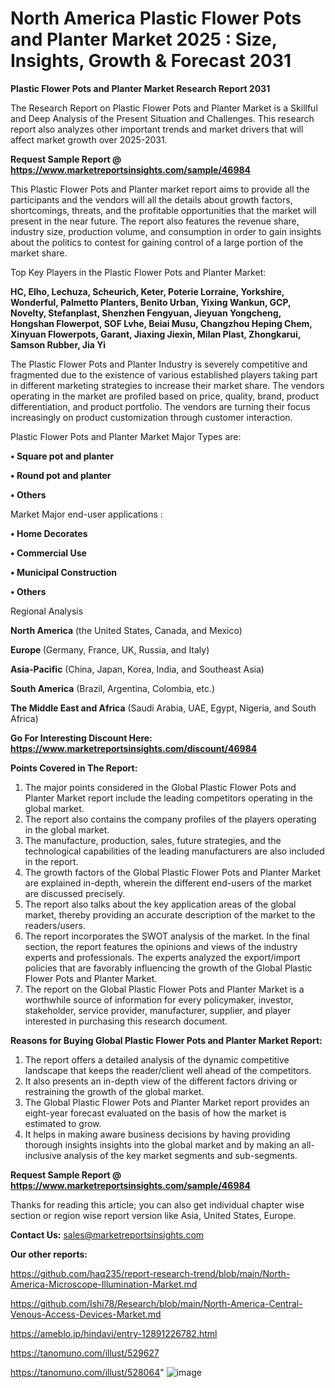 # North America Plastic Flower Pots and Planter Market 2025 : Size, Insights, Growth & Forecast 2031

<strong>Plastic Flower Pots and Planter Market Research Report 2031</strong>

The Research Report on Plastic Flower Pots and Planter Market is a Skillful and Deep Analysis of the Present Situation and Challenges. This research report also analyzes other important trends and market drivers that will affect market growth over 2025-2031.

<strong>Request Sample Report @ <a href=https://www.marketreportsinsights.com/sample/46984>https://www.marketreportsinsights.com/sample/46984</a></strong>

This Plastic Flower Pots and Planter market report aims to provide all the participants and the vendors will all the details about growth factors, shortcomings, threats, and the profitable opportunities that the market will present in the near future. The report also features the revenue share, industry size, production volume, and consumption in order to gain insights about the politics to contest for gaining control of a large portion of the market share.

Top Key Players in the Plastic Flower Pots and Planter Market:

<strong>HC, Elho, Lechuza, Scheurich, Keter, Poterie Lorraine, Yorkshire, Wonderful, Palmetto Planters, Benito Urban, Yixing Wankun, GCP, Novelty, Stefanplast, Shenzhen Fengyuan, Jieyuan Yongcheng, Hongshan Flowerpot, SOF Lvhe, Beiai Musu, Changzhou Heping Chem, Xinyuan Flowerpots, Garant, Jiaxing Jiexin, Milan Plast, Zhongkarui, Samson Rubber, Jia Yi</strong>

The Plastic Flower Pots and Planter Industry is severely competitive and fragmented due to the existence of various established players taking part in different marketing strategies to increase their market share. The vendors operating in the market are profiled based on price, quality, brand, product differentiation, and product portfolio. The vendors are turning their focus increasingly on product customization through customer interaction.

Plastic Flower Pots and Planter Market Major Types are:

<strong>•  Square pot and planter

•  Round pot and planter

•  Others</strong>

Market Major end-user applications :

<strong>•  Home Decorates

•  Commercial Use

•  Municipal Construction

•  Others</strong>

Regional Analysis

</u><strong><b>North America</b></strong> (the United States, Canada, and Mexico)

<strong><b>Europe </b></strong>(Germany, France, UK, Russia, and Italy)

<strong><b>Asia-Pacific</b></strong> (China, Japan, Korea, India, and Southeast Asia)

<strong><b>South America</b></strong> (Brazil, Argentina, Colombia, etc.)

<strong><b>The Middle East and Africa</b></strong> (Saudi Arabia, UAE, Egypt, Nigeria, and South Africa)

<strong>Go For Interesting Discount Here: <a href=https://www.marketreportsinsights.com/discount/46984>https://www.marketreportsinsights.com/discount/46984</a></strong>

<strong>Points Covered in The Report:</strong>
<ol>
  <li>The major points considered in the Global Plastic Flower Pots and Planter Market report include the leading competitors operating in the global market.</li>
  <li>The report also contains the company profiles of the players operating in the global market.</li>
  <li>The manufacture, production, sales, future strategies, and the technological capabilities of the leading manufacturers are also included in the report.</li>
  <li>The growth factors of the Global Plastic Flower Pots and Planter Market are explained in-depth, wherein the different end-users of the market are discussed precisely.</li>
  <li>The report also talks about the key application areas of the global market, thereby providing an accurate description of the market to the readers/users.</li>
  <li>The report incorporates the SWOT analysis of the market. In the final section, the report features the opinions and views of the industry experts and professionals. The experts analyzed the export/import policies that are favorably influencing the growth of the Global Plastic Flower Pots and Planter Market.</li>
  <li>The report on the Global Plastic Flower Pots and Planter Market is a worthwhile source of information for every policymaker, investor, stakeholder, service provider, manufacturer, supplier, and player interested in purchasing this research document.</li>
</ol>
<strong>Reasons for Buying Global Plastic Flower Pots and Planter Market Report:</strong>

<ol>
  <li>The report offers a detailed analysis of the dynamic competitive landscape that keeps the reader/client well ahead of the competitors.</li>
  <li>It also presents an in-depth view of the different factors driving or restraining the growth of the global market.</li>
  <li>The Global Plastic Flower Pots and Planter Market report provides an eight-year forecast evaluated on the basis of how the market is estimated to grow.</li>
  <li>It helps in making aware business decisions by having providing thorough insights insights into the global market and by making an all-inclusive analysis of the key market segments and sub-segments.</li>
</ol>
<strong>Request Sample Report @ <a href=https://www.marketreportsinsights.com/sample/46984>https://www.marketreportsinsights.com/sample/46984</a></strong>


Thanks for reading this article; you can also get individual chapter wise section or region wise report version like Asia, United States, Europe.

<strong>Contact Us:</strong>
sales@marketreportsinsights.com

<strong>Our other reports:</strong>

<a href=https://github.com/haq235/report-research-trend/blob/main/North-America-Microscope-Illumination-Market.md>https://github.com/haq235/report-research-trend/blob/main/North-America-Microscope-Illumination-Market.md</a>

<a href=https://github.com/Ishi78/Research/blob/main/North-America-Central-Venous-Access-Devices-Market.md>https://github.com/Ishi78/Research/blob/main/North-America-Central-Venous-Access-Devices-Market.md</a>

<a href=https://ameblo.jp/hindavi/entry-12891226782.html>https://ameblo.jp/hindavi/entry-12891226782.html</a>

<a href=https://tanomuno.com/illust/529627>https://tanomuno.com/illust/529627</a>

<a href=https://tanomuno.com/illust/528064>https://tanomuno.com/illust/528064</a>"
![image](https://github.com/user-attachments/assets/41d9a52e-bef5-4678-a5af-53aa7db975fd)
